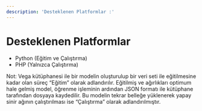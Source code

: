 ```yaml
---
description: 'Desteklenen Platformlar :'
---
```


# Desteklenen Platformlar

* Python \(Eğitim ve Çalıştırma\)
* PHP \(Yalnızca Çalıştırma\)

Not: Vega kütüphanesi ile bir modelin oluşturulup bir veri seti ile eğitilmesine kadar olan süreç “Eğitim” olarak adlandırılır. Eğitilmiş ve ağırlıkları optimum hale gelmiş model, öğrenme işleminin ardından JSON formatı ile kütüphane tarafından dosyaya kaydedilir. Bu modelin tekrar belleğe yüklenerek yapay sinir ağının çalıştırılması ise “Çalıştırma” olarak adlandırılmıştır.

